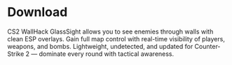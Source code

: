 # Download
CS2 WallHack GlassSight allows you to see enemies through walls with clean ESP overlays. Gain full map control with real-time visibility of players, weapons, and bombs. Lightweight, undetected, and updated for Counter-Strike 2 — dominate every round with tactical awareness.
